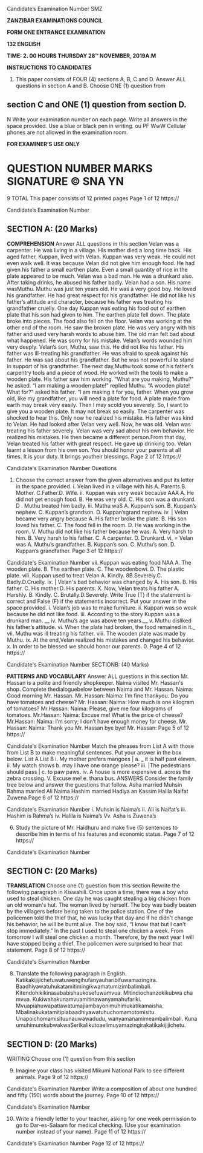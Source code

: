 Candidate’s Examination Number
SMZ

**ZANZIBAR EXAMINATIONS COUNCIL**

**FORM ONE ENTRANCE EXAMINATION**

**132 ENGLISH**

**TIME: 2. 00 HOURS THURSDAY 28™ NOVEMBER, 2019A.M**

**INSTRUCTIONS TO CANDIDATES**

1. This paper consists of FOUR (4) sections A, B, C and D.
Answer ALL questions in section A and B. Choose ONE (1) question from

## section C and ONE (1) question from section D.
N
Write your examination number on each page.
Write all answers in the space provided.
Use a blue or black pen in writing.
ou PF WwW
Cellular phones are not allowed in the examination room.

**FOR EXAMINER’S USE ONLY**

**QUESTION NUMBER MARKS SIGNATURE**
© SNA YN
=
9
TOTAL
This paper consists of 12 printed pages
Page 1 of 12
https://

Candidate’s Examination Number

## SECTION A: (20 Marks)

**COMPREHENSION**
Answer ALL questions in this section
Velan was a carpenter. He was living in a village. His mother died a long time back. His aged father, Kuppan, lived with Velan. Kuppan was very weak.
He could not even walk well. It was because Velan did not give him enough food. He had given his father a small earthen plate. Even a small quantity of rice in the plate appeared to be much. Velan was a bad man. He was a drunkard also. After taking drinks, he abused his father badly.
Velan had a son. His name wasMuthu. Muthu was just ten years old. He was a very good boy. He loved his grandfather. He had great respect for his grandfather. He did not like his father’s attitude and character, because his father was treating his grandfather cruelly.
One day Kuppan was eating his food out of earthen plate that his son had given to him. The earthen plate fell down. The plate broke into pieces. The food also fell on the floor. Velan was working at the other end of the room. He saw the broken plate. He was very angry with his father and used very harsh words to abuse him. The old man felt bad about what happened. He was sorry for his mistake. Velan’s words wounded him very deeply.
Velan’s son, Muthu, saw this. He did not like his father. His father was ill-treating his grandfather. He was afraid to speak against his father. He was sad about his grandfather. But he was not powerful to stand in support of his grandfather.
The next day,Muthu took some of his father’s carpentry tools and a piece of wood. He worked with the tools to make a wooden plate. His father saw him working. “What are you making, Muthu?" he asked. “I am making a wooden plate!" replied Muthu. “A wooden plate! What for?" asked his father. “I am making it for you, father. When you grow old, like my grandfather, you will need a plate for food. A plate made from earth may break very easily. Then I
may scold you severely. So, I want to give you a wooden plate. It may not break so easily. The carpenter was shocked to hear this. Only now he realized his mistake. His father was kind to Velan. He had looked after Velan very well.
Now, he was old. Velan was treating his father severely.
Velan was very sad about his own behavior. He realized his mistakes. He then became a different person.From that day, Velan treated his father with great respect. He gave up drinking too. Velan learnt a lesson from his own son.
You should honor your parents at all times. It is your duty. It brings youtheir blessings.
Page 2 of 12
https://

Candidate's Ekamination Number
Ouestions

1. Choose the correct answer from the given alternatives and put its letter in the space provided.
i. Velan lived in a village with his
A. Parents.B. Mother. C.Father.D. Wife.
ii. Kuppan was very weak because AAA
A. He did not get enough food.
B. He was very old.
C. His son was a drunkard.
D
. Muthu treated him badly.
iii. Mathu waS
A. Kuppan’s son. B. Kuppan’s nephew.
C. Kuppan’s grandson. D. Kuppan’sgrand nephew.
iv. | Velan became very angry because
A. His father broke the plate.
B. His son loved his father.
C. The food fell in the room.
D. He was working in the room.
V. Muthu did not like his father because he was.
A. Very harsh to him.
B. Very harsh to his father.
C. A carpenter.
D. Drunkard.
vi. = Velan was
A. Muthu’s grandfather. B. Kuppan’s son.
C. Muthu’s son. D. Kuppan’s grandfather.
Page 3 of 12
https://

Candidate's Ekamination Number vii. Kuppan was eating food NAA
A. The wooden plate. B. The earthen plate.
C. The woodenbowi. D. The plastic plate.
vili. Kuppan used to treat Velan
A. Kindly. 8B.Severely.C. Badly.D.Cruelly.
ix. | Velan's bad behavior was changed by
A. His son. B. His father.
C. His mother.D. His parents.
X. Now, Velan treats his father
A. Harshly. B. Kindly.
C. Brutally.D.Severely.
Write True (T) if the statement is correct and False (F) if the statementis incorrect. Put your answer in the space provided.
i. Velan’s job was to make furniture.
ii. Kuppan was so weak because he did not like food.
iii. According to the story Kuppan was a drunkard man. __
iv. Muthu’s age was above ten years.__
v. Muthu disliked his father’s attitude.
vi. When the plate had broken, the food remained in it._
vii. Muthu was ill treating his father.
viii. The wooden plate was made by Muthu.
ix. At the end,Velan realized his mistakes and changed his behavior.
x. In order to be blessed we should honor our parents. 0. Page 4 of 12
https://

Candidate's Ekamination Number
SECTIONB: (40 Marks)

**PATTERNS AND VOCABULARY**
Answer ALL guestions in this section
Mr. Hassan is a polite and friendly shopkeeper. Naima visited Mr. Hassan's shop. Complete thedialoguebelow between Naima and Mr. Hassan.
Naima: Good morning Mr. Hassan.
Mr. Hassan:
Naima: I’m fine thankyou. Do you have tomatoes and cheese?
Mr. Hassan:
Naima: How much is one kilogram of tomatoes?
Mr.Hassan:
Naima: Please, give me four kilograms of tomatoes.
Mr.Hassan:
Naima: Excuse me! What is the price of cheese?
Mr.Hassan:
Naima: I’m sorry; I don’t have enough money for cheese.
Mr. Hassan:
Naima: Thank you Mr. Hassan bye bye!
Mr. Hassan:
Page 5 of 12
https://

Candidate's Ekamination Number
Match the phrases from List A with those from List B to make meaningful sentences. Put your answer in the box below.
List A List B
i. My mother prefers mangoes | a. _ it is half past eleven.
ii. My watch shows b. may I have one orange please?
iii. |The pedestrians should pass | c. to paw paws.
iv. A house is more expensive d. across the zebra crossing.
V. Excuse me! e. thana bus.
ANSWERS
Consider the family tree below and answer the guestions that follow.
Asha married Muhsin
Rahma married Ali Naima Hashim married Hadiya an
Kassim Halila Naifat Zuwena
Page 6 of 12
https://

Candidate's Ekamination Number i. Muhsin is Naima’s ii. Ali is Naifat’s iii. Hashim is Rahma’s iv. Halila is Naima’s
Vv. Asha is Zuwena’s

6. Study the picture of Mr. Haidhuru and make five (5) sentences to describe him in terms of his features and economic status.
Page 7 of 12
https://

Candidate's Ekamination Number

## SECTION C: (20 Marks)

**TRANSLATION**
Choose one (1) guestion from this section
Rewrite the following paragraph in Kiswahili.
Once upon a time, there was a boy who used to steal chicken. One day he was caught stealing a big chicken from an old woman's hut. The woman lived by herself. The boy was badly beaten by the villagers before being taken to the police station. One of the policemen told the thief that, he was lucky that day and if he didn't change his behavior, he will be burnt alive. The boy said, “I know that but I
can't stop immediately.” In the past I used to steal one chicken a week. From tomorrow I will steal one chicken a month. Therefore, by the next year I will have stopped being a thief. The policemen were surprised to hear that statement.
Page 8 of 12
https://

Candidate's Ekamination Number

8. Translate the following paragraph in English.
Katikakijijichetuwatuwengihufanyauharibifuwamazingira.
Baadhiyawatuhukatamitimingikwamatumizimbalimbali.
Kitendohikikinasababishaukosefuwamvua. Mitindiochanzokikubwa cha mvua.
Kukiwahakunamvuamitinawanyamahufariki.
Mvuapiahuwapatiawatumajiambayonimuhimukatikamaisha.
Mbalinakukatamitipiabaadhiyawatuhuchomamotomisitu.
Unapoichomamisituunauwawadudu, wanyamanamimeambalimbali. Kuna umuhimumkubwakwaSerikalikutoaelimuyamazingirakatikakijijichetu.

## SECTION D: (20 Marks)
WRITING
Choose one (1) question from this section

9. Imagine your class has visited Mikumi National Park to see different animals.
Page 9 of 12
https://

Candidate's Ekamination Number
Write a composition of about one hundred and fifty (150) words about the journey.
Page 10 of 12
https://

Candidate's Ekamination Number

10. Write a friendly letter to your teacher, asking for one week permission to go to Dar-es-Salaam for medical checking. (Use your examination number instead of your name).
Page 11 of 12
https://

Candidate's Ekamination Number
Page 12 of 12
https://